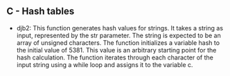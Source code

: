 ## C - Hash tables

- djb2: This function generates hash values for strings.
It takes a string as input, represented by the str parameter. The string is expected to be an array of unsigned characters. The function initializes a variable hash to the initial value of 5381. This value is an arbitrary starting point for the hash calculation. The function iterates through each character of the input string using a while loop and assigns it to the variable c.
